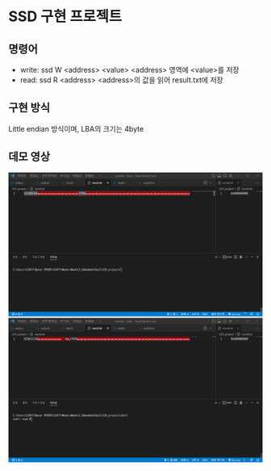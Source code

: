 # SSD 구현 프로젝트

## 명령어
- write: ssd W \<address\> \<value\>
\<address\> 영역에 \<value\>를 저장
- read: ssd R \<address\>
\<address\>의 값을 읽어 result.txt에 저장

## 구현 방식
Little endian 방식이며, LBA의 크기는 4byte


## 데모 영상
![write](./Demo/write.gif)
![read](./demo/read.gif)